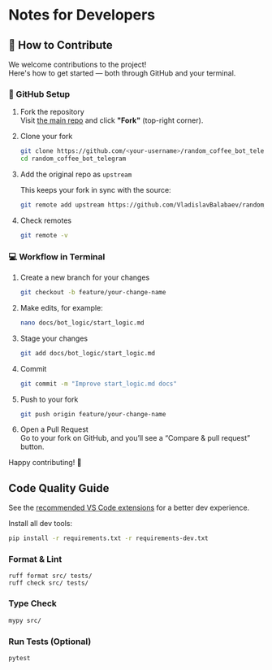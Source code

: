 # Notes for Developers

## 🤝 How to Contribute

We welcome contributions to the project!  
Here's how to get started — both through GitHub and your terminal.

### 📌 GitHub Setup

1. Fork the repository  
   Visit [the main repo](https://github.com/VladislavBalabaev/random_coffee_bot_telegram) and click **"Fork"** (top-right corner).

2. Clone your fork

   ```bash
   git clone https://github.com/<your-username>/random_coffee_bot_telegram.git
   cd random_coffee_bot_telegram
   ```

3. Add the original repo as `upstream`

   This keeps your fork in sync with the source:

   ```bash
   git remote add upstream https://github.com/VladislavBalabaev/random_coffee_bot_telegram.git
   ```

4. Check remotes

   ```bash
   git remote -v
   ```

### 💻 Workflow in Terminal

1. Create a new branch for your changes

   ```bash
   git checkout -b feature/your-change-name
   ```

2. Make edits, for example:

   ```bash
   nano docs/bot_logic/start_logic.md
   ```

3. Stage your changes

   ```bash
   git add docs/bot_logic/start_logic.md
   ```

4. Commit

   ```bash
   git commit -m "Improve start_logic.md docs"
   ```

5. Push to your fork

   ```bash
   git push origin feature/your-change-name
   ```

6. Open a Pull Request  
   Go to your fork on GitHub, and you’ll see a “Compare & pull request” button.

Happy contributing! 💙

## Code Quality Guide

See the [recommended VS Code extensions](recommended_vscode_extensions.md) for a better dev experience.

Install all dev tools:

```bash
pip install -r requirements.txt -r requirements-dev.txt
```

### Format & Lint

```basn
ruff format src/ tests/
ruff check src/ tests/
```

### Type Check

```bash
mypy src/
```

### Run Tests (Optional)

```bash
pytest
```

